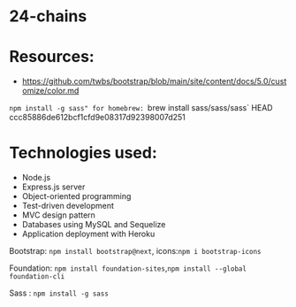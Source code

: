 # 24-chains

# Resources:
* https://github.com/twbs/bootstrap/blob/main/site/content/docs/5.0/customize/color.md

`npm install -g sass"
for homebrew: `brew install sass/sass/sass`
HEAD
ccc85886de612bcf1cfd9e08317d92398007d251
# Technologies used:

* Node.js
* Express.js server
* Object-oriented programming
* Test-driven development
* MVC design pattern
* Databases using MySQL and Sequelize
* Application deployment with Heroku

Bootstrap: `npm install bootstrap@next`, icons:`npm i bootstrap-icons`

Foundation: `npm install foundation-sites`,`npm install --global foundation-cli`

Sass : `npm install -g sass`

